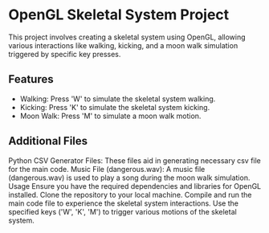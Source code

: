 # OpenGL Skeletal System Project
This project involves creating a skeletal system using OpenGL, allowing various interactions like walking, kicking, and a moon walk simulation triggered by specific key presses.

## Features
* Walking: Press 'W' to simulate the skeletal system walking.
* Kicking: Press 'K' to simulate the skeletal system kicking.
* Moon Walk: Press 'M' to simulate a moon walk motion.
## Additional Files
Python CSV Generator Files: These files aid in generating necessary csv file for the main code.
Music File (dangerous.wav): A music file (dangerous.wav) is used to play a song during the moon walk simulation.
Usage
Ensure you have the required dependencies and libraries for OpenGL installed.
Clone the repository to your local machine.
Compile and run the main code file to experience the skeletal system interactions.
Use the specified keys ('W', 'K', 'M') to trigger various motions of the skeletal system.

